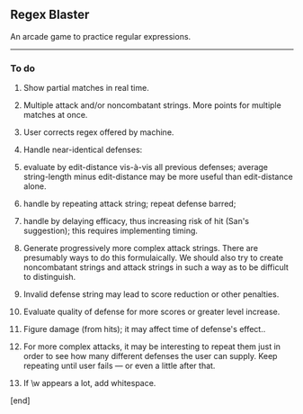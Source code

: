 ## Regex Blaster

An arcade game to practice regular expressions.

---

### To do

 1. Show partial matches in real time.
 
 1. Multiple attack and/or noncombatant strings. More points for multiple matches at once.

 1. User corrects regex offered by machine.

 1. Handle near-identical defenses:

  2. evaluate by edit-distance vis-à-vis all previous defenses; average  string-length minus edit-distance may be more useful than edit-distance alone.
  2. handle by repeating attack string; repeat defense barred;
  2. handle by delaying efficacy, thus increasing risk of hit (San's  suggestion); this requires implementing timing.

 1. Generate progressively more complex attack strings. There are presumably ways to do this formulaically. We should also try to create noncombatant strings and attack strings in such a way as to be difficult to distinguish.

 1. Invalid defense string may lead to score reduction or other penalties.

 1. Evaluate quality of defense for more scores or greater level increase.

 1. Figure damage (from hits); it may affect time of defense's effect..

 1. For more complex attacks, it may be interesting to repeat them just in order to see how many different defenses the user can supply. Keep repeating until user fails — or even a little after that.

 1. If \w appears a lot, add whitespace.

[end]
